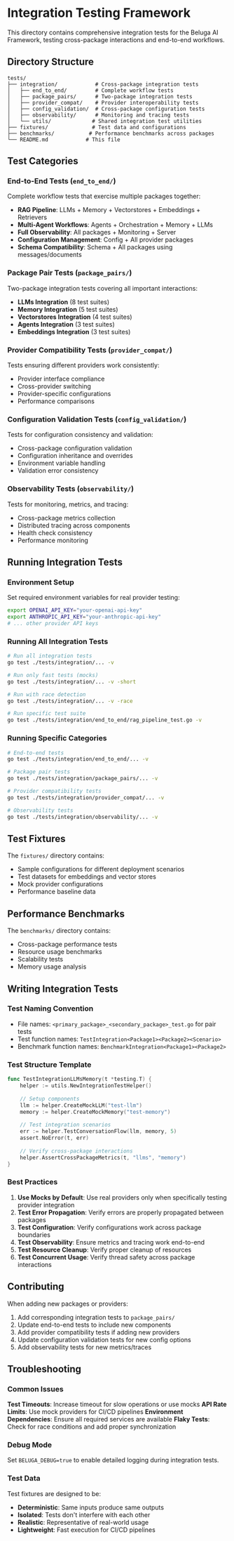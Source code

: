 # Integration Testing Framework

This directory contains comprehensive integration tests for the Beluga AI Framework, testing cross-package interactions and end-to-end workflows.

## Directory Structure

```
tests/
├── integration/            # Cross-package integration tests
│   ├── end_to_end/         # Complete workflow tests
│   ├── package_pairs/      # Two-package integration tests
│   ├── provider_compat/    # Provider interoperability tests  
│   ├── config_validation/  # Cross-package configuration tests
│   ├── observability/      # Monitoring and tracing tests
│   └── utils/             # Shared integration test utilities
├── fixtures/              # Test data and configurations
├── benchmarks/           # Performance benchmarks across packages
└── README.md            # This file
```

## Test Categories

### End-to-End Tests (`end_to_end/`)
Complete workflow tests that exercise multiple packages together:
- **RAG Pipeline**: LLMs + Memory + Vectorstores + Embeddings + Retrievers
- **Multi-Agent Workflows**: Agents + Orchestration + Memory + LLMs
- **Full Observability**: All packages + Monitoring + Server
- **Configuration Management**: Config + All provider packages
- **Schema Compatibility**: Schema + All packages using messages/documents

### Package Pair Tests (`package_pairs/`)
Two-package integration tests covering all important interactions:
- **LLMs Integration** (8 test suites)
- **Memory Integration** (5 test suites)  
- **Vectorstores Integration** (4 test suites)
- **Agents Integration** (3 test suites)
- **Embeddings Integration** (3 test suites)

### Provider Compatibility Tests (`provider_compat/`)
Tests ensuring different providers work consistently:
- Provider interface compliance
- Cross-provider switching
- Provider-specific configurations
- Performance comparisons

### Configuration Validation Tests (`config_validation/`)
Tests for configuration consistency and validation:
- Cross-package configuration validation
- Configuration inheritance and overrides
- Environment variable handling
- Validation error consistency

### Observability Tests (`observability/`)
Tests for monitoring, metrics, and tracing:
- Cross-package metrics collection
- Distributed tracing across components
- Health check consistency
- Performance monitoring

## Running Integration Tests

### Environment Setup

Set required environment variables for real provider testing:
```bash
export OPENAI_API_KEY="your-openai-api-key"
export ANTHROPIC_API_KEY="your-anthropic-api-key" 
# ... other provider API keys
```

### Running All Integration Tests
```bash
# Run all integration tests
go test ./tests/integration/... -v

# Run only fast tests (mocks)
go test ./tests/integration/... -v -short

# Run with race detection
go test ./tests/integration/... -v -race

# Run specific test suite
go test ./tests/integration/end_to_end/rag_pipeline_test.go -v
```

### Running Specific Categories
```bash
# End-to-end tests
go test ./tests/integration/end_to_end/... -v

# Package pair tests
go test ./tests/integration/package_pairs/... -v

# Provider compatibility tests
go test ./tests/integration/provider_compat/... -v

# Observability tests
go test ./tests/integration/observability/... -v
```

## Test Fixtures

The `fixtures/` directory contains:
- Sample configurations for different deployment scenarios
- Test datasets for embeddings and vector stores
- Mock provider configurations
- Performance baseline data

## Performance Benchmarks

The `benchmarks/` directory contains:
- Cross-package performance tests
- Resource usage benchmarks
- Scalability tests
- Memory usage analysis

## Writing Integration Tests

### Test Naming Convention
- File names: `<primary_package>_<secondary_package>_test.go` for pair tests
- Test function names: `TestIntegration<Package1><Package2><Scenario>`
- Benchmark function names: `BenchmarkIntegration<Package1><Package2>`

### Test Structure Template
```go
func TestIntegrationLLMsMemory(t *testing.T) {
    helper := utils.NewIntegrationTestHelper()
    
    // Setup components
    llm := helper.CreateMockLLM("test-llm")
    memory := helper.CreateMockMemory("test-memory")
    
    // Test integration scenarios
    err := helper.TestConversationFlow(llm, memory, 5)
    assert.NoError(t, err)
    
    // Verify cross-package interactions
    helper.AssertCrossPackageMetrics(t, "llms", "memory")
}
```

### Best Practices

1. **Use Mocks by Default**: Use real providers only when specifically testing provider integration
2. **Test Error Propagation**: Verify errors are properly propagated between packages
3. **Test Configuration**: Verify configurations work across package boundaries
4. **Test Observability**: Ensure metrics and tracing work end-to-end
5. **Test Resource Cleanup**: Verify proper cleanup of resources
6. **Test Concurrent Usage**: Verify thread safety across package interactions

## Contributing

When adding new packages or providers:

1. Add corresponding integration tests to `package_pairs/`
2. Update end-to-end tests to include new components
3. Add provider compatibility tests if adding new providers
4. Update configuration validation tests for new config options
5. Add observability tests for new metrics/traces

## Troubleshooting

### Common Issues

**Test Timeouts**: Increase timeout for slow operations or use mocks
**API Rate Limits**: Use mock providers for CI/CD pipelines
**Environment Dependencies**: Ensure all required services are available
**Flaky Tests**: Check for race conditions and add proper synchronization

### Debug Mode

Set `BELUGA_DEBUG=true` to enable detailed logging during integration tests.

### Test Data

Test fixtures are designed to be:
- **Deterministic**: Same inputs produce same outputs
- **Isolated**: Tests don't interfere with each other  
- **Realistic**: Representative of real-world usage
- **Lightweight**: Fast execution for CI/CD pipelines
